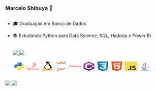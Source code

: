 ### Marcelo Shibuya 🤘
##
- 🎓 Graduação em Banco de Dados
- 📚 Estudando Python para Data Science, SQL, Hadoop e Power BI
  <br><br>
  <div>
    <a href="https://github.com/marceloShibuya">
    <img height="180em" src="https://github-readme-stats.vercel.app/api?username=marceloShibuya&show_icons=true&theme=dark&include_all_commits=true&count_private=true" />
    <img height="180em" src="https://github-readme-stats.vercel.app/api/top-langs/?username=marceloShibuya&layout=compact&langs_count=16&theme=dark" />
  </div>
  
  <div style="display: inline_block"><br>
    <img align="center" alt="Marcelo-Python" height="30" width="40" src="https://raw.githubusercontent.com/devicons/devicon/master/icons/python/python-original.svg" >
    <img align="center" alt="Marcelo-SqlServer" height="30" width="40" src="https://raw.githubusercontent.com/devicons/devicon/master/icons/microsoftsqlserver/microsoftsqlserver-plain-wordmark.svg" >
    <img align="center" alt="Marcelo-Linux" height="30" width="40" src="https://raw.githubusercontent.com/devicons/devicon/master/icons/linux/linux-original.svg" >
    <img align="center" alt="Marcelo-Jupyter" height="30" width="40" src="https://raw.githubusercontent.com/devicons/devicon/master/icons/jupyter/jupyter-original.svg" >
    <img align="center" alt="Marcelo-Oracle" height="30" width="40" src="https://raw.githubusercontent.com/devicons/devicon/master/icons/oracle/oracle-original.svg" >
    <img align="center" alt="Marcelo-Csharp" height="30" width="40" src="https://raw.githubusercontent.com/devicons/devicon/master/icons/csharp/csharp-original.svg" >
    <img align="center" alt="Marcelo-Css" height="30" width="40" src="https://raw.githubusercontent.com/devicons/devicon/master/icons/css3/css3-original.svg" >
    <img align="center" alt="Marcelo-Html" height="30" width="40" src="https://raw.githubusercontent.com/devicons/devicon/master/icons/html5/html5-original.svg" >
    <img align="center" alt="Marcelo-Javascript" height="30" width="40" src="https://raw.githubusercontent.com/devicons/devicon/master/icons/javascript/javascript-original.svg" >
    <img align="center" alt="Marcelo-Java" height="30" width="40" src="https://raw.githubusercontent.com/devicons/devicon/master/icons/java/java-original.svg" >
  </div>  
 
##
  <div>
    <a href="https://www.linkedin.com/in/marcelo-shibuya/" target="_blank"><img src="https://img.shields.io/badge/-Marcelo Shibuya-%230077B5?style=for-the-badge&logo=linkedin&logoColor=white" target="_blank"></a>
    <a href="mailto:marcelo.hshibuya@gmail.com" target="_blank"><img src="https://img.shields.io/badge/-GMAIL-D14836?style=for-the-badge&logo=gmail&logoColor=white" target="_blank"></a> 
  </div>
  
  
<!--
**marceloShibuya/marceloShibuya** is a ✨ _special_ ✨ repository because its `README.md` (this file) appears on your GitHub profile.

Here are some ideas to get you started:

- 🔭 I’m currently working on ...
- 🌱 I’m currently learning Python, SQL, Hadoop
- 👯 I’m looking to collaborate on ...
- 🤔 I’m looking for help with ...
- 💬 Ask me about ...
- 📫 How to reach me: ...
- 😄 Pronouns: ...
- ⚡ Fun fact: ...
-->
